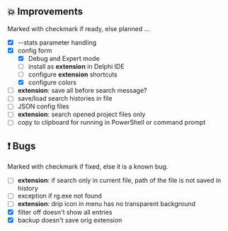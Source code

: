 <!--

Version:     v3.9.0-beta
PrevVersion: v3.8.2-beta

Help Formatting:
https://docs.github.com/en/get-started/writing-on-github/getting-started-with-writing-and-formatting-on-github/basic-writing-and-formatting-syntax, 
https://github.com/ikatyang/emoji-cheat-sheet/blob/master/README.md)

### :mag: Search Dialog
# + new feature
# + new feature
 
### :warning: Bug Fixes
# * bug

# TODO
# - Update Readme.md 
# - Update Deploy-Description.md 
# - Update file and product version in every projects for ALL CONFIGURATION!
# - Commit and push all changes
# - Run deploy script by pushing Ctrl+Shift+T in VSCode
-->

## :boom: Improvements 
Marked with checkmark if ready, else planned ...
- [x] --stats parameter handling
- [x] config form
  - [x] Debug and Expert mode
  - [ ] install as **extension** in Delphi IDE
  - [ ] configure **extension** shortcuts
  - [x] configure colors
- [ ] **extension**: save all before search message?
- [ ] save/load search histories in file
- [ ] JSON config files
- [ ] **extension**: search opened project files only
- [ ] copy to clipboard for running in PowerShell or command prompt

## :exclamation: Bugs
Marked with checkmark if fixed, else it is a known bug.
- [ ] **extension**: if search only in current file, path of the file is not saved in history
- [ ] exception if rg.exe not found
- [ ] **extension**: drip icon in menu has no transparent background
- [x] filter off doesn't show all entries
- [x] backup doesn't save orig extension

